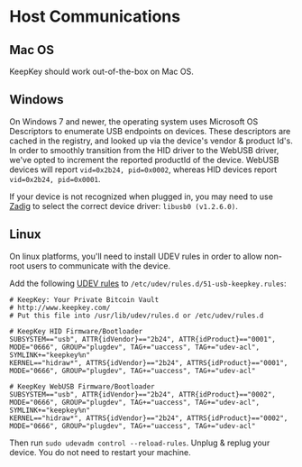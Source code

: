 # Host Communications

## Mac OS

KeepKey should work out-of-the-box on Mac OS.

## Windows

On Windows 7 and newer, the operating system uses Microsoft OS Descriptors to
enumerate USB endpoints on devices.  These descriptors are cached in the
registry, and looked up via the device's vendor & product Id's.  In order to
smoothly transition from the HID driver to the WebUSB driver, we've opted to
increment the reported productId of the device. WebUSB devices will report
`vid=0x2b24, pid=0x0002`, whereas HID devices report `vid=0x2b24, pid=0x0001`.

If your device is not recognized when plugged in, you may need to use
[Zadig](https://zadig.akeo.ie/) to select the correct device driver: `libusb0 (v1.2.6.0)`.

## Linux

On linux platforms, you'll need to install UDEV rules in order to allow
non-root users to communicate with the device.

Add the following [UDEV rules](https://github.com/keepkey/udev-rules/blob/master/51-usb-keepkey.rules) to `/etc/udev/rules.d/51-usb-keepkey.rules`:

```
# KeepKey: Your Private Bitcoin Vault
# http://www.keepkey.com/
# Put this file into /usr/lib/udev/rules.d or /etc/udev/rules.d

# KeepKey HID Firmware/Bootloader
SUBSYSTEM=="usb", ATTR{idVendor}=="2b24", ATTR{idProduct}=="0001", MODE="0666", GROUP="plugdev", TAG+="uaccess", TAG+="udev-acl", SYMLINK+="keepkey%n"
KERNEL=="hidraw*", ATTRS{idVendor}=="2b24", ATTRS{idProduct}=="0001",  MODE="0666", GROUP="plugdev", TAG+="uaccess", TAG+="udev-acl"

# KeepKey WebUSB Firmware/Bootloader
SUBSYSTEM=="usb", ATTR{idVendor}=="2b24", ATTR{idProduct}=="0002", MODE="0666", GROUP="plugdev", TAG+="uaccess", TAG+="udev-acl", SYMLINK+="keepkey%n"
KERNEL=="hidraw*", ATTRS{idVendor}=="2b24", ATTRS{idProduct}=="0002",  MODE="0666", GROUP="plugdev", TAG+="uaccess", TAG+="udev-acl"
```

Then run `sudo udevadm control --reload-rules`. Unplug & replug your device.
You do not need to restart your machine.

